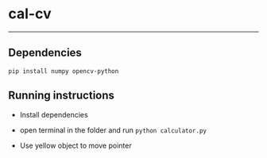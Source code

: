 # cal-cv

---

## Dependencies

`pip install numpy opencv-python`

## Running instructions

* Install dependencies

* open terminal in the folder and run `python calculator.py`

* Use yellow object to move pointer
